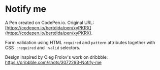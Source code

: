 # Notify me

A Pen created on CodePen.io. Original URL: [https://codepen.io/bertdida/pen/xyPKRX](https://codepen.io/bertdida/pen/xyPKRX).

Form validation using HTML `required` and `pattern` attributes together with CSS` :required` and `:valid` selectors.

Design inspired by Oleg Frolov's work on dribbble: https://dribbble.com/shots/3072293-Notify-me
